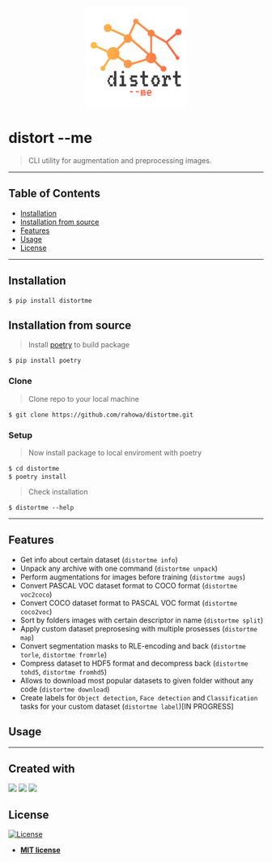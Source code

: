 <p align="center">
    <img src="assets/logo.png" alt="Logo" width="200" height="200" />
</p>

# distort --me
> CLI utility for augmentation and preprocessing images.
>
---
## Table of Contents
- [Installation](#installation)
- [Installation from source](#installation-from-source)
- [Features](#features)
- [Usage](#usage)
- [License](#license)

---
## Installation
```shell
$ pip install distortme
```

## Installation from source
> Install <a href=https://github.com/python-poetry/poetry>poetry</a> to build package
```shell 
$ pip install poetry
``` 

### Clone

> Clone repo to your local machine
```shell 
$ git clone https://github.com/rahowa/distortme.git
```

### Setup

> Now install package to local enviroment with poetry

```shell
$ cd distortme
$ poetry install
```
> Check installation 

```shell
$ distortme --help
```

---
## Features
- Get info about certain dataset (`distortme info`)
- Unpack any archive with one command (`distortme unpack`)
- Perform augmentations for images before training (`distortme augs`)
- Convert PASCAL VOC dataset format to COCO format (`distortme voc2coco`)
- Convert COCO dataset format to PASCAL VOC format (`distortme coco2voc`)
- Sort by folders images with certain descriptor in name (`distortme split`)
- Apply custom dataset preprosesing with multiple prosesses (`distortme map`)
- Convert segmentation masks to RLE-encoding and back (`distortme torle`, `distortme fromrle`)
- Compress dataset to HDF5 format and decompress back (`distortme tohd5`, `distortme fromhd5`)
- Allows to download most popular datasets to given folder without any code (`distortme download`)
- Create labels for `Object detection`, `Face detection` and `Classification` tasks for your custom dataset (`distortme label`)[IN PROGRESS]

## Usage

---
## Created with
<a href="https://github.com/albumentations-team/albumentations" target="_blank"><img src="https://albumentations.readthedocs.io/en/latest/_static/logo.png" width="100"/></a>
<a href="https://typer.tiangolo.com/"><img src="https://typer.tiangolo.com/img/logo-margin/logo-margin-vector.svg" width="100"/></a>
<a href="https://python-poetry.org/"><img src="https://python-poetry.org/images/logo-origami.svg" width="50"/></a>

## License

[![License](http://img.shields.io/:license-mit-blue.svg?style=flat-square)](http://badges.mit-license.org)

- **[MIT license](http://opensource.org/licenses/mit-license.php)**
